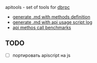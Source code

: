 
apitools - set of tools for [dbrpc](https://github.com/LeKovr/dbrpc)

* [generate .md with methods definition](doc_gen.sh)
* [generate .md with api usage script log](apiscript.sh)
* [api methos call benchmarks](bench.sh)

## TODO

* [ ] портировать apiscript на js
